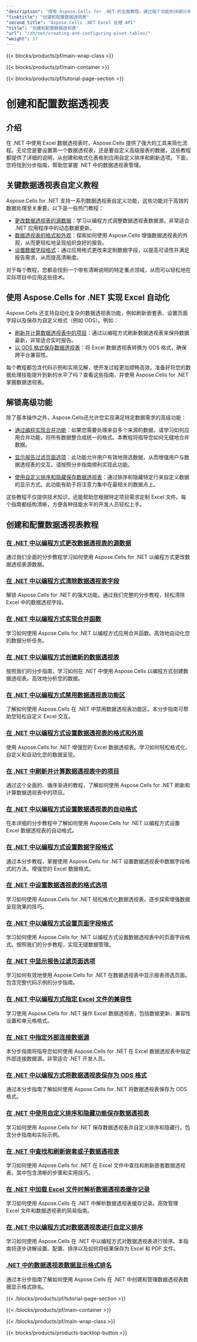 ```yaml
---
"description": "探索 Aspose.Cells for .NET 的全面教程。通过每个功能的详细分步指南，以编程方式掌握 Excel 中的数据透视表。"
"linktitle": "创建和配置数据透视表"
"second_title": "Aspose.Cells .NET Excel 处理 API"
"title": "创建和配置数据透视表"
"url": "/zh/net/creating-and-configuring-pivot-tables/"
"weight": 37
---
```


{{< blocks/products/pf/main-wrap-class >}}

{{< blocks/products/pf/main-container >}}

{{< blocks/products/pf/tutorial-page-section >}}

# 创建和配置数据透视表

## 介绍

在 .NET 中使用 Excel 数据透视表时，Aspose.Cells 提供了强大的工具来简化流程。无论您是要设置第一个数据透视表，还是要自定义高级报表的数据，这些教程都提供了详细的说明，从创建和格式化表格到应用自定义排序和刷新选项。下面，您将找到分步指南，帮助您掌握 .NET 中的数据透视表管理。

## 关键数据透视表自定义教程

Aspose.Cells for .NET 支持一系列数据透视表自定义功能，这些功能对于高效的数据处理至关重要。以下是一些热门教程：

- [更改数据透视表的源数据](./changing-source-data/)：学习以编程方式调整数据透视表数据源，非常适合 .NET 应用程序中的动态数据更新。
- [数据透视表的格式和外观](./formatting-and-look/)：探索如何使用 Aspose.Cells 增强数据透视表的外观，从而更轻松地呈现组织良好的报告。
- [设置数据字段格式](./setting-data-field-format/)：通过应用格式更改来定制数据字段，以提高可读性并满足报告需求，从而提高清晰度。

对于每个教程，您都会找到一个带有清晰说明的特定重点领域，从而可以轻松地在实际项目中应用这些技术。 

## 使用 Aspose.Cells for .NET 实现 Excel 自动化

Aspose.Cells 还支持自动化复杂的数据透视表功能，例如刷新嵌套表、设置页面字段以及保存为自定义格式（例如 ODS）。例如：

- [刷新并计算数据透视表中的项目](./refreshing-and-calculating-items/)：通过以编程方式刷新数据透视表来保持数据最新，非常适合实时报告。
- [以 ODS 格式保存数据透视表](./saving-in-ods-format/)：将 Excel 数据透视表转换为 ODS 格式，确保跨平台兼容性。

每个教程都包含代码示例和实用见解，使开发过程更加顺畅高效。准备好将您的数据处理技能提升到新的水平了吗？查看这些指南，并使用 Aspose.Cells for .NET 掌握数据透视表。 

## 解锁高级功能

除了基本操作之外，Aspose.Cells还允许您实现满足特定数据需求的高级功能：

- [通过编程实现合并功能](./consolidation-functions/)：如果您需要处理来自多个来源的数据，请学习如何应用合并功能，将所有数据整合成统一的格式。本教程将指导您如何无缝地合并数据。

- [显示报告过滤页面选项](./show-report-filter-pages-option/)：此功能允许用户有效地筛选数据，从而增强用户与数据透视表的交互。请按照分步指南顺利实现此功能。

- [使用自定义排序和隐藏保存数据透视表](./saving-with-custom-sort-and-hide/)：通过排序和隐藏特定行来自定义数据的显示方式。此功能有助于将注意力集中在最相关的数据点上。

这些教程不仅提供技术知识，还能帮助您根据特定项目需求定制 Excel 文件。每个指南都结构清晰，方便各种技能水平的开发人员轻松上手。

## 创建和配置数据透视表教程
### [在 .NET 中以编程方式更改数据透视表的源数据](./changing-source-data/)
通过我们全面的分步教程学习如何使用 Aspose.Cells for .NET 以编程方式更改数据透视表源数据。
### [在 .NET 中以编程方式清除数据透视表字段](./clearing-pivot-fields/)
解锁 Aspose.Cells for .NET 的强大功能。通过我们完整的分步教程，轻松清除 Excel 中的数据透视字段。
### [在 .NET 中以编程方式实现合并函数](./consolidation-functions/)
学习如何使用 Aspose.Cells for .NET 以编程方式应用合并函数。高效地自动化您的数据分析任务。
### [在 .NET 中以编程方式创建新的数据透视表](./creating-new-pivot-table/)
按照我们的分步指南，学习如何在 .NET 中使用 Aspose.Cells 以编程方式创建数据透视表。高效地分析您的数据。
### [在 .NET 中以编程方式禁用数据透视表功能区](./disabling-pivot-table-ribbon/)
了解如何使用 Aspose.Cells 在 .NET 中禁用数据透视表功能区。本分步指南可帮助您轻松自定义 Excel 交互。
### [在 .NET 中以编程方式设置数据透视表的格式和外观](./formatting-and-look/)
使用 Aspose.Cells for .NET 增强您的 Excel 数据透视表。学习如何轻松格式化、自定义和自动化您的数据呈现。
### [在 .NET 中刷新并计算数据透视表中的项目](./refreshing-and-calculating-items/)
通过这个全面的、循序渐进的教程，了解如何使用 Aspose.Cells for .NET 刷新和计算数据透视表中的项目。
### [在 .NET 中以编程方式设置数据透视表的自动格式](./setting-auto-format/)
在本详细的分步教程中了解如何使用 Aspose.Cells for .NET 以编程方式设置 Excel 数据透视表的自动格式。
### [在 .NET 中以编程方式设置数据字段格式](./setting-data-field-format/)
通过本分步教程，掌握使用 Aspose.Cells for .NET 设置数据透视表中数据字段格式的方法。增强您的 Excel 数据格式。
### [在 .NET 中设置数据透视表的格式选项](./setting-format-options/)
学习如何使用 Aspose.Cells for .NET 轻松格式化数据透视表。逐步探索增强数据呈现效果的技巧。
### [在 .NET 中以编程方式设置页面字段格式](./setting-page-field-format/)
学习如何使用 Aspose.Cells for .NET 以编程方式设置数据透视表中的页面字段格式。按照我们的分步教程，实现无缝数据管理。
### [在 .NET 中显示报告过滤页面选项](./show-report-filter-pages-option/)
学习如何有效地使用 Aspose.Cells for .NET 在数据透视表中显示报表筛选页面。包含完整代码示例的分步指南。
### [在 .NET 中以编程方式指定 Excel 文件的兼容性](./specifying-compatibility/)
学习使用 Aspose.Cells for .NET 操作 Excel 数据透视表，包括数据更新、兼容性设置和单元格格式。
### [在 .NET 中指定外部连接数据源](./specifying-external-connection-data-source/)
本分步指南将指导您如何使用 Aspose.Cells for .NET 在 Excel 数据透视表中指定外部连接数据源。非常适合 .NET 开发人员。
### [在 .NET 中以编程方式将数据透视表保存为 ODS 格式](./saving-in-ods-format/)
通过本分步指南了解如何使用 Aspose.Cells for .NET 将数据透视表保存为 ODS 格式。
### [在 .NET 中使用自定义排序和隐藏功能保存数据透视表](./saving-with-custom-sort-and-hide/)
学习如何使用 Aspose.Cells for .NET 保存数据透视表并自定义排序和隐藏行。包含分步指南和实际示例。
### [在 .NET 中查找和刷新嵌套或子数据透视表](./finding-and-refreshing-nested-or-children-pivot-tables/)
学习如何使用 Aspose.Cells for .NET 在 Excel 文件中查找和刷新嵌套数据透视表。其中包含清晰的步骤和实用技巧。
### [在 .NET 中加载 Excel 文件时解析数据透视表缓存记录](./parsing-pivot-cached-records/)
学习如何使用 Aspose.Cells 在 .NET 中解析数据透视表缓存记录。高效管理 Excel 文件和数据透视表的简易指南。
### [在 .NET 中以编程方式对数据透视表进行自定义排序](./pivot-table-custom-sort/)
学习如何使用 Aspose.Cells 在 .NET 中以编程方式对数据透视表进行排序。本指南将逐步讲解设置、配置、排序以及如何将结果保存为 Excel 和 PDF 文件。
### [.NET 中的数据透视表数据显示格式排名](./pivot-table-data-display-format-ranking/)
通过本分步指南了解如何使用 Aspose.Cells 在 .NET 中创建和管理数据透视表数据显示格式排名。

{{< /blocks/products/pf/tutorial-page-section >}}

{{< /blocks/products/pf/main-container >}}

{{< /blocks/products/pf/main-wrap-class >}}

{{< blocks/products/products-backtop-button >}}